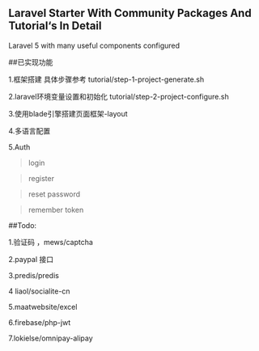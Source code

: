 ## Laravel Starter With Community Packages And  Tutorial‘s In Detail

Laravel 5 with many useful components configured






##已实现功能

1.框架搭建   具体步骤参考   tutorial/step-1-project-generate.sh

2.laravel环境变量设置和初始化 tutorial/step-2-project-configure.sh

3.使用blade引擎搭建页面框架-layout

4.多语言配置

5.Auth
> login

> register

> reset password

> remember token

##Todo:

1.验证码 ，mews/captcha

2.paypal 接口

3.predis/predis
 
4 liaol/socialite-cn
 
5.maatwebsite/excel
 
6.firebase/php-jwt
 
7.lokielse/omnipay-alipay






